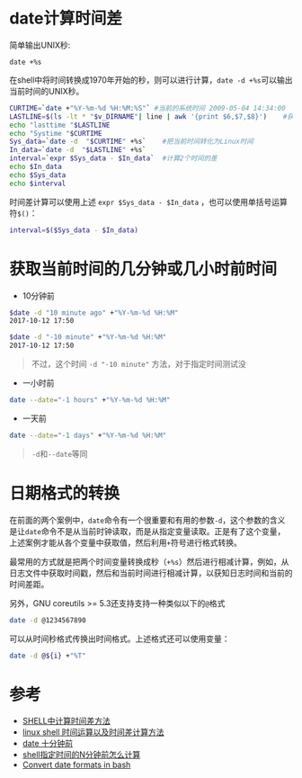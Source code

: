 # date计算时间差

简单输出UNIX秒:

```
date +%s
```

在shell中将时间转换成1970年开始的秒，则可以进行计算，`date -d +%s`可以输出当前时间的UNIX秒。

```bash
CURTIME=`date +"%Y-%m-%d %H:%M:%S"` #当前的系统时间 2009-05-04 14:34:00
LASTLINE=$(ls -lt * "$v_DIRNAME"| line | awk '{print $6,$7,$8}')    #获取文件的最后时间 2009-10-04 14:30:00 
echo "lasttime "$LASTLINE  
echo "Systime "$CURTIME
Sys_data=`date -d  "$CURTIME" +%s`    #把当前时间转化为Linux时间
In_data=`date -d  "$LASTLINE" +%s`
interval=`expr $Sys_data - $In_data`  #计算2个时间的差
echo $In_data
echo $Sys_data
echo $interval
```

时间差计算可以使用上述 `expr $Sys_data - $In_data` ，也可以使用单括号运算符`$()`：

```bash
interval=$($Sys_data - $In_data)
```

# 获取当前时间的几分钟或几小时前时间

* 10分钟前

```bash
$date -d "10 minute ago" +"%Y-%m-%d %H:%M"
2017-10-12 17:50

$date -d "-10 minute" +"%Y-%m-%d %H:%M"
2017-10-12 17:50
```

> 不过，这个时间 `-d "-10 minute"` 方法，对于指定时间测试没

* 一小时前

```bash
date --date="-1 hours" +"%Y-%m-%d %H:%M"
```

* 一天前

```bash
date --date="-1 days" +"%Y-%m-%d %H:%M"
```

> `-d`和`--date`等同

# 日期格式的转换

在前面的两个案例中，`date`命令有一个很重要和有用的参数`-d`，这个参数的含义是让`date`命令不是从当前时钟读取，而是从指定变量读取。正是有了这个变量，上述案例才能从各个变量中获取值，然后利用`+`符号进行格式转换。

最常用的方式就是把两个时间变量转换成秒（`+%s`）然后进行相减计算，例如，从日志文件中获取时间戳，然后和当前时间进行相减计算，以获知日志时间和当前的时间差距。

另外，GNU coreutils >= 5.3还支持支持一种类似以下的`@`格式

```bash
date -d @1234567890
```

可以从时间秒格式传换出时间格式。上述格式还可以使用变量：

```bash
date -d @${i} +"%T"
```

# 参考

* [SHELL中计算时间差方法](http://blog.csdn.net/foxliucong/article/details/4225008)
* [linux shell 时间运算以及时间差计算方法](http://www.cnblogs.com/chengmo/archive/2010/07/13/1776473.html)
* [date 十分钟前](http://bbs.chinaunix.net/thread-3611669-1-1.html)
* [shell指定时间的N分钟前怎么计算](http://bbs.chinaunix.net/thread-4067928-1-1.html)
* [Convert date formats in bash](https://stackoverflow.com/questions/6508819/convert-date-formats-in-bash)